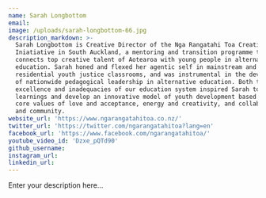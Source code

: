 ```yaml
---
name: Sarah Longbottom
email:
image: /uploads/sarah-longbottom-66.jpg
description_markdown: >-
  Sarah Longbottom is Creative Director of the Nga Rangatahi Toa Creative Arts
  Iniatiative in South Auckland, a mentoring and transition programme that
  connects top creative talent of Aotearoa with young people in alternative
  education. Sarah honed and flexed her agentic self in mainstream and
  residential youth justice classrooms, and was instrumental in the development
  of nationwide pedagogical leadership in alternative education. Both the
  excellence and inadequacies of our education system inspired Sarah to take her
  learnings and develop an innovative model of youth development based on the
  core values of love and acceptance, energy and creativity, and collaboration
  and community.
website_url: 'https://www.ngarangatahitoa.co.nz/'
twitter_url: 'https://twitter.com/ngarangatahitoa?lang=en'
facebook_url: 'https://www.facebook.com/ngarangatahitoa/'
youtube_video_id: 'Dzxe_pQTd90'
github_username:
instagram_url:
linkedin_url:
---
```


Enter your description here...
